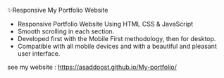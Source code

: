 ✨Responsive My Portfolio Website
- Responsive Portfolio Website Using HTML CSS & JavaScript
- Smooth scrolling in each section.
- Developed first with the Mobile First methodology, then for desktop.
- Compatible with all mobile devices and with a beautiful and pleasant user interface.

see my website : https://asaddoost.github.io/My-portfolio/
